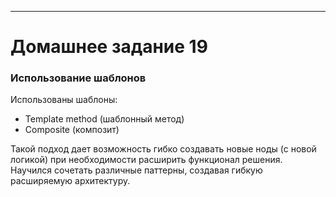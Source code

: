 ********
# Домашнее задание 19
### Использование шаблонов 
Использованы шаблоны:  
* Template method (шаблонный метод)
* Composite (композит)

Такой подход дает возможность гибко создавать новые ноды (с новой логикой) при необходимости расширить функционал решения.  
Научился сочетать различные паттерны, создавая гибкую расширяемую архитектуру.
